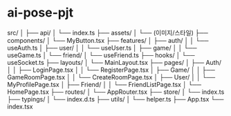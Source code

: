 # ai-pose-pjt
src/
│
├── api/
│   └── index.ts
├── assets/
│   └── (이미지/스타일)
├── components/
│   └── MyButton.tsx
├── features/
│   ├── auth/
│   │   └── useAuth.ts
│   ├── user/
│   │   └── useUser.ts
│   ├── game/
│   │   └── useGame.ts
│   └── friend/
│       └── useFriend.ts
├── hooks/
│   └── useSocket.ts
├── layouts/
│   └── MainLayout.tsx
├── pages/
│   ├── Auth/
│   │   ├── LoginPage.tsx
│   │   └── RegisterPage.tsx
│   ├── Game/
│   │   ├── GameRoomPage.tsx
│   │   └── CreateRoomPage.tsx
│   ├── User/
│   │   └── MyProfilePage.tsx
│   ├── Friend/
│   │   └── FriendListPage.tsx
│   └── HomePage.tsx
├── routes/
│   └── AppRouter.tsx
├── store/
│   └── index.ts
├── typings/
│   └── index.d.ts
├── utils/
│   └── helper.ts
├── App.tsx
└── index.tsx
